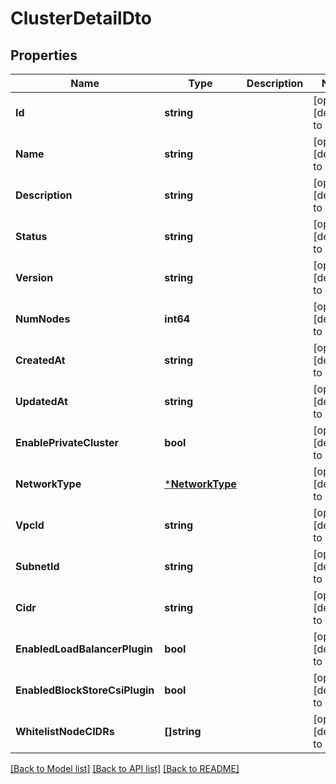 # ClusterDetailDto

## Properties
Name | Type | Description | Notes
------------ | ------------- | ------------- | -------------
**Id** | **string** |  | [optional] [default to null]
**Name** | **string** |  | [optional] [default to null]
**Description** | **string** |  | [optional] [default to null]
**Status** | **string** |  | [optional] [default to null]
**Version** | **string** |  | [optional] [default to null]
**NumNodes** | **int64** |  | [optional] [default to null]
**CreatedAt** | **string** |  | [optional] [default to null]
**UpdatedAt** | **string** |  | [optional] [default to null]
**EnablePrivateCluster** | **bool** |  | [optional] [default to null]
**NetworkType** | [***NetworkType**](NetworkType.md) |  | [optional] [default to null]
**VpcId** | **string** |  | [optional] [default to null]
**SubnetId** | **string** |  | [optional] [default to null]
**Cidr** | **string** |  | [optional] [default to null]
**EnabledLoadBalancerPlugin** | **bool** |  | [optional] [default to null]
**EnabledBlockStoreCsiPlugin** | **bool** |  | [optional] [default to null]
**WhitelistNodeCIDRs** | **[]string** |  | [optional] [default to null]

[[Back to Model list]](../README.md#documentation-for-models) [[Back to API list]](../README.md#documentation-for-api-endpoints) [[Back to README]](../README.md)

